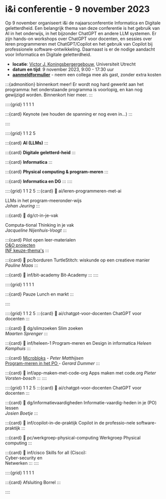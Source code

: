 # i&i conferentie - 9 november 2023

Op 9 november organiseert i&i de najaarsconferentie Informatica en Digitale
geletterdheid. Een belangrijk thema van deze conferentie is het gebruik van AI
in het onderwijs, in het bijzonder ChatGPT en andere LLM systemen. Er zijn
hands-on workshops over ChatGPT voor docenten, en sessies over leren
programmeren met ChatGPT/Copilot en het gebruik van Copilot bij professionele
software-ontwikkeling. Daarnaast is er de nodige aandacht voor Informatica en
Digitale geletterdheid.

* **locatie**: [Victor J. Koningsbergergebouw](https://www.uu.nl/victor-j-koningsbergergebouw),
  Universiteit Utrecht  
* **datum en tijd**: 9 november 2023, 9:00 - 17:30 uur
* [**aanmeldformulier**](https://www.smink-registratie.nl/ieni/) - 
  neem een collega mee als gast, zonder extra kosten

:::{admonition} binnenkort meer!
Er wordt nog hard gewerkt aan het programma: 
het onderstaande programma is voorlopig, en kan nog gewijzigd worden.
Binnenkort hier meer. 
:::

::::{grid} 1 1 1 1

:::{card} Keynote
(we houden de spanning er nog even in...)
:::

::::

::::{grid} 1 1 2 5

:::{card}
**AI (LLMs)**
:::

:::{card}
**Digitale geletterd-heid**
:::

:::{card}
**Informatica**
:::

:::{card}
**Physical computing & program-meren**
:::

:::{card}
**Informatica en DG**
:::
::::

::::{grid} 1 1 2 5
:::{card}
:link: ai/leren-programmeren-met-ai

LLMs in het program-meeronder-wijs  
*Johan Jeuring*
:::

:::{card}
:link: dg/ct-in-je-vak

Computa-tional Thinking in je vak  
*Jacqueline Nijenhuis-Voogt*
:::

:::{card}
Pilot open leer-materialen  
[O&O projecten](inf/pilot-oeno-inf)  
[INF keuze-thema's](inf/keuzethemas)
:::

:::{card}
:link: pc/borduren
TurtleStitch: wiskunde op een creatieve manier  
*Pauline Maas*
:::

:::{card}
:link: inf/bit-academy
Bit-Academy
:::
::::

::::{grid} 1 1 1 1

:::{card} Pauze
Lunch en markt
:::

::::

::::{grid} 1 1 2 5
:::{card}
:link: ai/chatgpt-voor-docenten
ChatGPT voor docenten
:::

:::{card}
:link: dg/slimzoeken
Slim zoeken  
*Maarten Sprenger*
:::

:::{card}
:link: inf/heleen-1
Program-meren en Design in informatica
*Heleen Kamphuis*
:::

:::{card}
[Microbloks](pc/microblocks) - *Peter Matthijsen*  
[Program-meren in het PO ](pc/po-programmeren) - *Gerard Dummer*
:::

:::{card}
:link: inf/app-maken-met-code-org
Apps maken met code.org
*Pieter Vorsten-bosch*
:::
::::

::::{grid} 1 1 2 5
:::{card}
:link: ai/chatgpt-voor-docenten
ChatGPT voor docenten
:::

:::{card}
:link: dg/informatievaardigheden
Informatie-vaardig-heden in je (PO) lessen  
*Josien Boetje*
:::

:::{card}
:link: inf/copilot-in-de-praktijk
Copilot in de professio-nele software-praktijk
:::

:::{card}
:link: pc/werkgroep-physical-computing
Werkgroep Physical computing
:::

:::{card}
:link: inf/cisco
Skills for all (Cisco):  
Cyber-security en  
Netwerken
:::
::::

::::{grid} 1 1 1 1

:::{card} Afsluiting
Borrel
:::

::::
